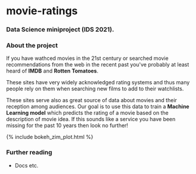 # movie-ratings

### Data Science miniproject (IDS 2021).

### About the project

If you have wathced movies in the 21st century or searched movie recommendations from the web in the recent past you've probably at least heard of **IMDB** and **Rotten Tomatoes**. 

These sites have very widely acknowledged rating systems and thus many people rely on them when searching new films to add to their watchlists.

These sites serve also as great source of data about movies and their reception among audiences. Our goal is to use this data to train a **Machine Learning model** which predicts the rating of a movie based on the description of movie idea. If this sounds like a service you have been missing for the past 10 years then look no further!

{% include bokeh_zim_plot.html %}

### Further reading

* Docs etc.
